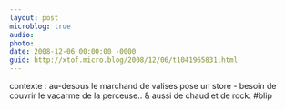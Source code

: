 ```yaml
---
layout: post
microblog: true
audio: 
photo: 
date: 2008-12-06 00:00:00 -0000
guid: http://xtof.micro.blog/2008/12/06/t1041965831.html
---
```

contexte : au-desous le marchand de valises pose un store - besoin de couvrir le vacarme de la perceuse.. &amp; aussi de chaud et de rock. #blip
